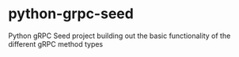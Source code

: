 # python-grpc-seed
Python gRPC Seed project building out the basic functionality of the different gRPC method types
